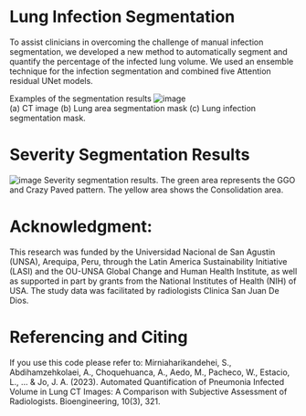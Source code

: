# Lung Infection Segmentation
To assist clinicians in overcoming the challenge of manual infection segmentation, we developed a new method to automatically segment and quantify the percentage of the infected lung volume.
We used an ensemble technique for the infection segmentation and combined five Attention residual UNet models.

Examples of the segmentation results
![image](https://github.com/nafiseh1425/Lung_infection_segmentation/assets/71519929/eb6bc252-0b7d-4d0d-9911-cbce36189e1b)  
                  (a) CT image (b) Lung area segmentation mask (c) Lung infection segmentation mask.


# Severity Segmentation Results

![image](https://github.com/nafiseh1425/Lung_infection_segmentation/assets/71519929/dccab714-4d1e-40c7-952d-70101e61ee0e)
Severity segmentation results. The green area represents the GGO and Crazy Paved pattern. The yellow area shows the Consolidation area.

# Acknowledgment:
This research was funded by the Universidad Nacional de San Agustin (UNSA), Arequipa, Peru, through the Latin America Sustainability Initiative (LASI) and the OU-UNSA Global Change and Human Health Institute, as well as supported in part by grants from the National Institutes of Health (NIH) of USA.  The study data was facilitated by radiologists Clinica San Juan De Dios.




# Referencing and Citing

If you use this code please refer to:
Mirniaharikandehei, S., Abdihamzehkolaei, A., Choquehuanca, A., Aedo, M., Pacheco, W., Estacio, L., ... & Jo, J. A. (2023). Automated Quantification of Pneumonia Infected Volume in Lung CT Images: A Comparison with Subjective Assessment of Radiologists. Bioengineering, 10(3), 321.
